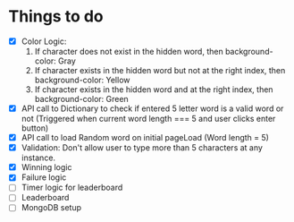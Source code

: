 # Things to do

-[x] Color Logic:
    1. If character does not exist in the hidden word, then background-color: Gray
    2. If character exists in the hidden word but not at the right index, then background-color: Yellow
    3. If character exists in the hidden word and at the right index, then background-color: Green
-[x] API call to Dictionary to check if entered 5 letter word is a valid word or not (Triggered when current word length === 5 and user clicks enter button)
-[x] API call to load Random word on initial pageLoad (Word length = 5)
-[x] Validation: Don't allow user to type more than 5 characters at any instance.
-[x] Winning logic 
-[x] Failure logic
-[ ] Timer logic for leaderboard
-[ ] Leaderboard
-[ ] MongoDB setup

<br/>
